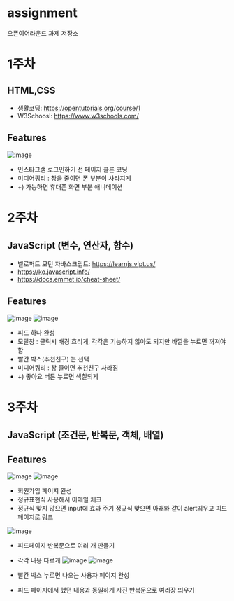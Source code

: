 # assignment
오픈이어라운드 과제 저장소

# 1주차
## HTML,CSS

 - 생활코딩: https://opentutorials.org/course/1  
 - W3Schoosl: https://www.w3schools.com/

## Features
![image](https://user-images.githubusercontent.com/41178045/113546031-3b22eb80-9626-11eb-862d-1d5110665480.png)

- 인스타그램 로그인하기 전 페이지 클론 코딩
- 미디어쿼리 : 창을 줄이면 폰 부분이 사라지게
-  +) 가능하면 휴대폰 화면 부분 애니메이션

# 2주차
## JavaScript (변수, 연산자, 함수)

 - 벨로퍼트 모던 자바스크립트: https://learnjs.vlpt.us/ 
 - https://ko.javascript.info/
 - https://docs.emmet.io/cheat-sheet/

## Features
![image](https://user-images.githubusercontent.com/41178045/113546276-a10f7300-9626-11eb-80d6-3011734e5fe8.png)
![image](https://user-images.githubusercontent.com/41178045/113546293-a8cf1780-9626-11eb-9ee1-57f7eb556f0e.png)

- 피드 하나 완성
- 모달창 : 클릭시 배경 흐리게, 각각은 기능하지 않아도 되지만 바깥을 누르면 꺼져야 함
- 빨간 박스(추천친구) 는 선택
- 미디어쿼리 : 창 줄이면 추천친구 사라짐
-  +) 좋아요 버튼 누르면 색칠되게

# 3주차
## JavaScript (조건문, 반복문, 객체, 배열)

## Features
![image](https://user-images.githubusercontent.com/41178045/116059973-65fbdf00-a6bc-11eb-85b8-1de7fce4a2f7.png)
![image](https://user-images.githubusercontent.com/41178045/116060205-a0657c00-a6bc-11eb-8e7f-a1fce25e0507.png)

- 회원가입 페이지 완성
- 정규표현식 사용해서 이메일 체크
- 정규식 맞지 않으면 input에 효과 주기
  정규식 맞으면 아래와 같이 alert띄우고 피드 페이지로 링크
  
![image](https://user-images.githubusercontent.com/41178045/116060284-b2dfb580-a6bc-11eb-9855-421dae1d5fae.png)
- 피드페이지 반복문으로 여러 개 만들기
- 각각 내용 다르게
![image](https://user-images.githubusercontent.com/41178045/116063136-95601b00-a6bf-11eb-9a60-fb6a6105f079.png)
![image](https://user-images.githubusercontent.com/41178045/116063337-d35d3f00-a6bf-11eb-9716-924613d783b6.png)

- 빨간 박스 누르면 나오는 사용자 페이지 완성
- 피드 페이지에서 했던 내용과 동일하게 사진 반복문으로 여러장 띄우기
